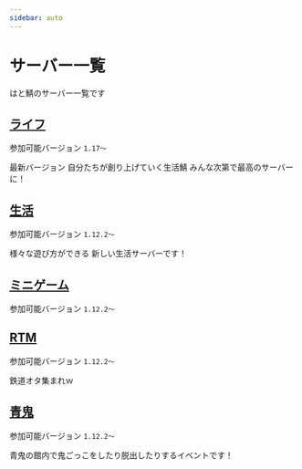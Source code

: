 ```yaml
---
sidebar: auto
---
```


# サーバー一覧

はと鯖のサーバー一覧です

## [ライフ](/server/life.html)

参加可能バージョン `1.17～`

最新バージョン
自分たちが創り上げていく生活鯖
みんな次第で最高のサーバーに！

## [生活](/server/seikatsu.html)

参加可能バージョン `1.12.2～`

様々な遊び方ができる
新しい生活サーバーです！

## [ミニゲーム](/server/minigame.html)

参加可能バージョン `1.12.2～`

## [RTM](/server/rtm.html)

参加可能バージョン `1.12.2～`

鉄道オタ集まれｗ

## [青鬼](/server/aooni.html)

参加可能バージョン `1.12.2～`

青鬼の館内で鬼ごっこをしたり脱出したりするイベントです！